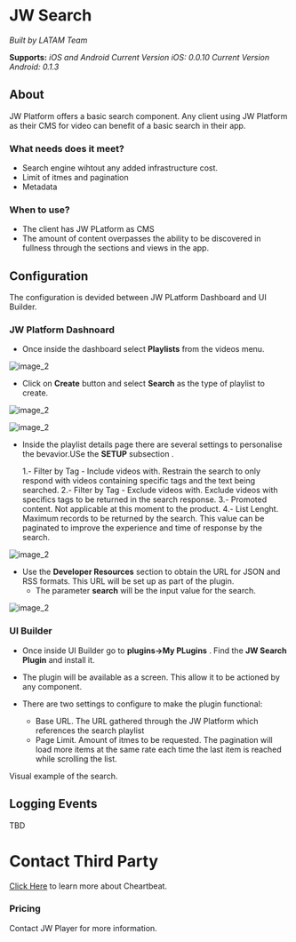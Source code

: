 
# JW Search

*Built by LATAM Team*

**Supports:** *iOS and Android*
*Current Version iOS: 0.0.10*
*Current Version Android: 0.1.3*

 
## About
JW Platform offers a basic search component. Any client using JW Platform as their CMS for video can benefit of a basic search in their app.

### What needs does it meet?

- Search engine wihtout any added infrastructure cost.
- Limit of itmes and pagination
- Metadata


### When to use?

- The client has JW PLatform as CMS
- The amount of content overpasses the ability to be discovered in fullness through the sections and views in the app.


## Configuration

The configuration is devided between JW PLatform Dashboard and UI Builder.

### JW Platform Dashnoard

- Once inside the dashboard select **Playlists** from the videos menu.

![image\_2][image-1]

- Click on **Create** button and select **Search** as the type of playlist to create.

![image\_2][image-2]

![image\_2][image-3]

- Inside the playlist details page there are several settings to personalise the bevavior.USe the **SETUP** subsection .

    1.- Filter by Tag - Include videos with. Restrain the search to only respond with videos containing specific tags and the text being searched.
    2.- Filter by Tag - Exclude videos with. Exclude videos with specifics tags to be returned in the search response.
    3.- Promoted content. Not applicable at this moment to the product.
    4.- List Lenght. Maximum records to be returned by the search. This value can be paginated to improve the experience and time of response by the search. 

![image\_2][image-4]

- Use the **Developer Resources** section to obtain the URL for JSON and RSS formats. This URL will be set up as part of the plugin.
    - The parameter **search** will be the input value for the search.

![image\_2][image-5]

### UI Builder

- Once inside UI Builder go to **plugins->My PLugins** . Find the **JW Search Plugin** and install it.
  
- The plugin will be available as a screen. This allow it to be actioned by any component.

- There are two settings to configure to make the plugin functional:
  - Base URL. The URL gathered through the JW Platform which references the search playlist
  - Page Limit. Amount of itmes to be requested. The pagination will load more items at the same rate each time the last item is reached while scrolling the list.

Visual example of the search.



## Logging Events

TBD


# Contact Third Party
[Click Here](https://www.jwplayer.com/) to learn more about Cheartbeat. 



### Pricing

Contact JW Player for more information.








[image-1]:	https://github.com/applicaster/latam-product-documentation/blob/master/JW_search/ss_1.png?raw=true
[image-2]:	https://github.com/applicaster/latam-product-documentation/blob/master/JW_search/ss_2.png?raw=true
[image-3]:	https://github.com/applicaster/latam-product-documentation/blob/master/JW_search/ss_3.png?raw=true
[image-4]:	https://github.com/applicaster/latam-product-documentation/blob/master/JW_search/ss_4.png?raw=true
[image-5]:	https://github.com/applicaster/latam-product-documentation/blob/master/JW_search/ss_5.png?raw=true
[image-6]:	https://github.com/applicaster/latam-product-documentation/blob/master/JW_search/ss_6.png?raw=true
[image-7]:	https://github.com/applicaster/latam-product-documentation/blob/master/JW_search/ss_7.png?raw=true
[image-8]:	https://github.com/applicaster/latam-product-documentation/blob/master/JW_search/ss_8.png?raw=true
[image-9]:	https://github.com/applicaster/latam-product-documentation/blob/master/JW_search/ss_9.png?raw=true